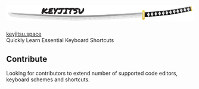 # <img alt="katana" src="https://raw.githubusercontent.com/undernotic/KeyJitsu/master/src/common/assets/katana/katana_logo.png">
[keyjitsu.space](https://keyjitsu.space)   
Quickly Learn Essential Keyboard Shortcuts

## Contribute
Looking for contributors to extend number of supported code editors, keyboard schemes and shortcuts.